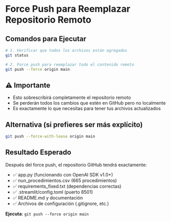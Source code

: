 # Force Push para Reemplazar Repositorio Remoto

## Comandos para Ejecutar

```bash
# 1. Verificar que todos los archivos están agregados
git status

# 2. Force push para reemplazar todo el contenido remoto
git push --force origin main
```

## ⚠️ Importante
- Esto sobrescribirá completamente el repositorio remoto
- Se perderán todos los cambios que estén en GitHub pero no localmente
- Es exactamente lo que necesitas para tener tus archivos actualizados

## Alternativa (si prefieres ser más explícito)
```bash
git push --force-with-lease origin main
```

## Resultado Esperado
Después del force push, el repositorio GitHub tendrá exactamente:
- ✅ app.py (funcionando con OpenAI SDK v1.0+)
- ✅ nun_procedimientos.csv (665 procedimientos)
- ✅ requirements_fixed.txt (dependencias correctas)
- ✅ .streamlit/config.toml (puerto 8501)
- ✅ README.md y documentación
- ✅ Archivos de configuración (.gitignore, etc.)

**Ejecuta**: `git push --force origin main`